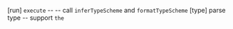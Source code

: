 [run] `execute` --  -- call `inferTypeScheme` and `formatTypeScheme`
[type] parse type -- support `the`
